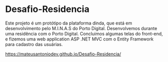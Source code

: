 # Desafio-Residencia
Este projeto é um protótipo da plataforma dinda, que está em desenvolvimento pelo M.I.N.A.S do Porto Digital.
Desenvolvemos durante uma residência com o Porto Digital. Concluimos algumas telas do front-end, e fizemos uma web application ASP .NET MVC com o Entity Framework para cadastro das usuárias.

https://mateusantoniodev.github.io/Desafio-Residencia/

